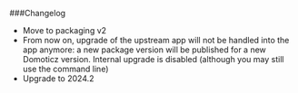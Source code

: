 ###Changelog
- Move to packaging v2
- From now on, upgrade of the upstream app will not be handled into the app anymore: a new package version will be published for a new Domoticz version. Internal upgrade is disabled (although you may still use the command line)
- Upgrade to 2024.2